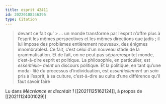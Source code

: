 ```yaml
---
title: esprit 42411
id: 20220108246396
type: Citation
---
```


> devant ce fait qu’ &gt; ... un monde transformé par l’esprit n’offre plus à l’esprit les mêmes perspectives et les mêmes directions que jadis ; il lui impose des problèmes entièrement nouveaux, des énigmes innombrablesl. Ce fait, c’est celui d’un nouveau stade de la grammatisation. Et de fait, on ne peut pas séparerespritet monde, c’est-à-dire esprit et politique. La philosophie, en particulier, est *essentielle- ment* un discours politique. Et la politique, en tant qu’une moda- lité du processus d’individuation, est *essentiellement* un *soin* pris à l’esprit, à sa culture, c’est-à-dire au culte d’une différence qu’il faut savoir faire

Lu dans *Mécréance et discrédit 1* [[20211125162124]], à propos de [[20211124001029]]